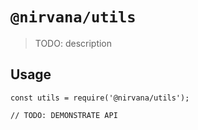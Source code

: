 # `@nirvana/utils`

> TODO: description

## Usage

```
const utils = require('@nirvana/utils');

// TODO: DEMONSTRATE API
```
